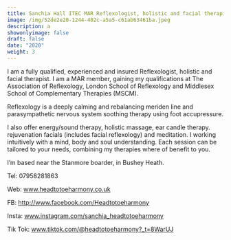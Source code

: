 ```yaml
---
title: Sanchia Hall ITEC MAR Reflexologist, holistic and facial therapist
image: /img/52de2e20-1244-402c-a5a5-c61ab63461ba.jpeg
description: a
showonlyimage: false
draft: false
date: "2020"
weight: 3
---
```

I am a fully qualified, experienced and insured Reflexologist, holistic and facial therapist. I am a MAR member, gaining my qualifications at The Association of Reflexology, London School of Reflexology and Middlesex School of Complementary Therapies (MSCM).    

Reflexology is a deeply calming and rebalancing meriden line and parasympathetic nervous system soothing therapy using foot accupressure.   

I also offer energy/sound therapy, holistic massage, ear candle therapy. rejuvenation facials (includes facial reflexology) and meditation.   I working intuitively with a mind, body and soul understanding. Each session can be tailored to your needs, combining my therapies where of benefit to you.   

I’m based near the Stanmore boarder, in Bushey Heath.    

Tel: 07958281863 

Web: www.headtotoeharmony.co.uk 

FB: http://www.facebook.com/Headtotoeharmony 

Insta: www.instagram.com/sanchia_headtotoeharmony  

Tik Tok: www.tiktok.com/@headtotoeharmony?_t=8WarUJ